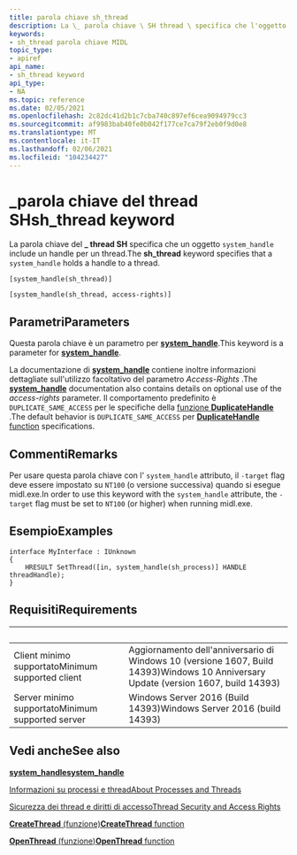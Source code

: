 ```yaml
---
title: parola chiave sh_thread
description: La \_ parola chiave \ SH thread \ specifica che l'oggetto di sistema è un handle per un thread.
keywords:
- sh_thread parola chiave MIDL
topic_type:
- apiref
api_name:
- sh_thread keyword
api_type:
- NA
ms.topic: reference
ms.date: 02/05/2021
ms.openlocfilehash: 2c82dc41d2b1c7cba740c897ef6cea9094979cc3
ms.sourcegitcommit: af9983bab40fe0b042f177ce7ca79f2eb0f9d0e8
ms.translationtype: MT
ms.contentlocale: it-IT
ms.lasthandoff: 02/06/2021
ms.locfileid: "104234427"
---
```

# <a name="sh_thread-keyword"></a><span data-ttu-id="8c513-104">\_parola chiave del thread SH</span><span class="sxs-lookup"><span data-stu-id="8c513-104">sh\_thread keyword</span></span>

<span data-ttu-id="8c513-105">La parola chiave del **\_ thread SH** specifica che un oggetto `system_handle` include un handle per un thread.</span><span class="sxs-lookup"><span data-stu-id="8c513-105">The **sh\_thread** keyword specifies that a `system_handle` holds a handle to a thread.</span></span>

``` syntax
[system_handle(sh_thread)]

[system_handle(sh_thread, access-rights)]
```

## <a name="parameters"></a><span data-ttu-id="8c513-106">Parametri</span><span class="sxs-lookup"><span data-stu-id="8c513-106">Parameters</span></span>

<span data-ttu-id="8c513-107">Questa parola chiave è un parametro per [**system_handle**](system-handle.md).</span><span class="sxs-lookup"><span data-stu-id="8c513-107">This keyword is a parameter for [**system_handle**](system-handle.md).</span></span>

<span data-ttu-id="8c513-108">La documentazione di [**system_handle**](system-handle.md) contiene inoltre informazioni dettagliate sull'utilizzo facoltativo del parametro *Access-Rights* .</span><span class="sxs-lookup"><span data-stu-id="8c513-108">The [**system_handle**](system-handle.md) documentation also contains details on optional use of the *access-rights* parameter.</span></span> <span data-ttu-id="8c513-109">Il comportamento predefinito è `DUPLICATE_SAME_ACCESS` per le specifiche della [funzione **DuplicateHandle**](/windows/win32/api/handleapi/nf-handleapi-duplicatehandle) .</span><span class="sxs-lookup"><span data-stu-id="8c513-109">The default behavior is `DUPLICATE_SAME_ACCESS` per [**DuplicateHandle** function](/windows/win32/api/handleapi/nf-handleapi-duplicatehandle) specifications.</span></span>

## <a name="remarks"></a><span data-ttu-id="8c513-110">Commenti</span><span class="sxs-lookup"><span data-stu-id="8c513-110">Remarks</span></span>

<span data-ttu-id="8c513-111">Per usare questa parola chiave con l' `system_handle` attributo, il `-target` flag deve essere impostato su `NT100` (o versione successiva) quando si esegue midl.exe.</span><span class="sxs-lookup"><span data-stu-id="8c513-111">In order to use this keyword with the `system_handle` attribute, the `-target` flag must be set to `NT100` (or higher) when running midl.exe.</span></span>

## <a name="examples"></a><span data-ttu-id="8c513-112">Esempio</span><span class="sxs-lookup"><span data-stu-id="8c513-112">Examples</span></span>

``` syntax
interface MyInterface : IUnknown                         
{         
    HRESULT SetThread([in, system_handle(sh_process)] HANDLE threadHandle);
}
```

## <a name="requirements"></a><span data-ttu-id="8c513-113">Requisiti</span><span class="sxs-lookup"><span data-stu-id="8c513-113">Requirements</span></span>

| &nbsp; | &nbsp; |
|-|-|
| <span data-ttu-id="8c513-114">Client minimo supportato</span><span class="sxs-lookup"><span data-stu-id="8c513-114">Minimum supported client</span></span> | <span data-ttu-id="8c513-115">Aggiornamento dell'anniversario di Windows 10 (versione 1607, Build 14393)</span><span class="sxs-lookup"><span data-stu-id="8c513-115">Windows 10 Anniversary Update (version 1607, build 14393)</span></span> |
| <span data-ttu-id="8c513-116">Server minimo supportato</span><span class="sxs-lookup"><span data-stu-id="8c513-116">Minimum supported server</span></span> | <span data-ttu-id="8c513-117">Windows Server 2016 (Build 14393)</span><span class="sxs-lookup"><span data-stu-id="8c513-117">Windows Server 2016 (build 14393)</span></span> |

## <a name="see-also"></a><span data-ttu-id="8c513-118">Vedi anche</span><span class="sxs-lookup"><span data-stu-id="8c513-118">See also</span></span>

<dl> <dt>

[<span data-ttu-id="8c513-119">**system_handle**</span><span class="sxs-lookup"><span data-stu-id="8c513-119">**system_handle**</span></span>](system-handle.md)
</dt> <dt>

[<span data-ttu-id="8c513-120">Informazioni su processi e thread</span><span class="sxs-lookup"><span data-stu-id="8c513-120">About Processes and Threads</span></span>](../procthread/about-processes-and-threads.md)
</dt> <dt>

[<span data-ttu-id="8c513-121">Sicurezza dei thread e diritti di accesso</span><span class="sxs-lookup"><span data-stu-id="8c513-121">Thread Security and Access Rights</span></span>](../procthread/thread-security-and-access-rights.md)
</dt> <dt>

[<span data-ttu-id="8c513-122">**CreateThread** (funzione)</span><span class="sxs-lookup"><span data-stu-id="8c513-122">**CreateThread** function</span></span>](/windows/win32/api/processthreadsapi/nf-processthreadsapi-createthread)
</dt> <dt>

[<span data-ttu-id="8c513-123">**OpenThread** (funzione)</span><span class="sxs-lookup"><span data-stu-id="8c513-123">**OpenThread** function</span></span>](/windows/win32/api/processthreadsapi/nf-processthreadsapi-openthread)
</dt> </dl>